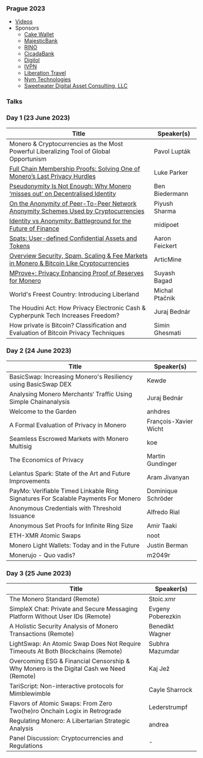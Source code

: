 ### Prague 2023
*  [Videos](https://www.youtube.com/playlist?list=PLsSYUeVwrHBm1m7IaU3JiDVb5EC7cn0KG)
*  Sponsors
   - [Cake Wallet](https://cakewallet.com)
   - [MajesticBank](https://majesticbank.sc)
   - [RINO](https://rino.io)
   - [CicadaBank](https://cicadabank.com)
   - [Digilol](https://digilol.net)
   - [IVPN](https://www.ivpn.net)
   - [Liberation Travel](https://Liberation.travel)
   - [Nym Technologies](https://nymtech.net)
   - [Sweetwater Digital Asset Consulting, LLC](https://sweetwater.consulting)

### Talks

### Day 1 (23 June 2023)

| Title         | Speaker(s) |
| ------------- | ------------- |
| Monero & Cryptocurrencies as the Most Powerful Liberalizing Tool of Global Opportunism | Pavol Lupták |
| [Full Chain Membership Proofs: Solving One of Monero’s Last Privacy Hurdles](https://github.com/MoneroKon/meta/blob/61fd7c2caabd30d3bb4d1bbd4ca631e6e01196dd/slides/2023/Luke%20Parker%20Full%20Chain%20Membership%20Proofs%20MoneroKon%202023.pdf) | Luke Parker  |
| [Pseudonymity Is Not Enough: Why Monero ‘misses out’ on Decentralised Identity](https://github.com/MoneroKon/meta/blob/61fd7c2caabd30d3bb4d1bbd4ca631e6e01196dd/slides/2023/ben.pdf) | Ben Biedermann |
| [On the Anonymity of Peer-To-Peer Network Anonymity Schemes Used by Cryptocurrencies](https://github.com/MoneroKon/meta/blob/77fe63260f0c80ad0b11707a7b112abd8010e5f5/slides/2023/Monerokon_2023_p2p_anonymity.pdf) | Piyush Sharma |
| [Identity vs Anonymity: Battleground for the Future of Finance](https://github.com/MoneroKon/meta/blob/fd40c795d3bd02138f0262e61610f7ca77f7ba14/slides/2023/_Identity_v_Anonymity_MoneroKon_2023_v3.pdf) | midipoet |
| [Spats: User-defined Confidential Assets and Tokens](https://github.com/MoneroKon/meta/blob/498a67d210e214f5be9f4c6c7c0cab723c994a6c/slides/2023/feickert-spats.pdf) | Aaron Feickert |
| [Overview Security, Spam, Scaling & Fee Markets in Monero & Bitcoin Like Cryptocurrencies](https://github.com/MoneroKon/meta/blob/693277f994f06c359695cd37136041c7e8256c78/slides/2023/MoneroPresentation23Jun23.pdf) | ArticMine |
| [MProve+: Privacy Enhancing Proof of Reserves for Monero](https://github.com/MoneroKon/meta/blob/e72b5e19bdd0fc73ba48f902717f0eeada327f29/slides/2023/slides-mproveplus-monerokon-2023.html) | Suyash Bagad |
| World's Freest Country: Introducing Liberland | Michal Ptačnik |
| The Houdini Act: How Privacy Electronic Cash & Cypherpunk Tech Increases Freedom? | Juraj Bednár |
| How private is Bitcoin? Classification and Evaluation of Bitcoin Privacy Techniques | Simin Ghesmati |

### Day 2 (24 June 2023)

| Title         | Speaker(s) |
| ------------- | ------------- |
| BasicSwap: Increasing Monero's Resiliency using BasicSwap DEX | Kewde |
| Analysing Monero Merchants‘ Traffic Using Simple Chainanalysis | Juraj Bednár|
| Welcome to the Garden | anhdres |
| A Formal Evaluation of Privacy in Monero | François-Xavier Wicht |
| Seamless Escrowed Markets with Monero Multisig | koe |
| The Economics of Privacy | Martin Gundinger |
| Lelantus Spark: State of the Art and Future Improvements | Aram Jivanyan |
| PayMo: Verifiable Timed Linkable Ring Signatures For Scalable Payments For Monero | Dominique Schröder |	
| Anonymous Credentials with Threshold Issuance | Alfredo Rial |
| Anonymous Set Proofs for Infinite Ring Size | Amir Taaki |
| ETH-XMR Atomic Swaps | noot |
| Monero Light Wallets: Today and in the Future | Justin Berman |
| Monerujo - Quo vadis? | m2049r |

### Day 3 (25 June 2023)

| Title         | Speaker(s) |
| ------------- | ------------- |
| The Monero Standard (Remote) | Stoic.xmr |
| SimpleX Chat: Private and Secure Messaging Platform Without User IDs (Remote) | Evgeny Poberezkin |
| A Holistic Security Analysis of Monero Transactions (Remote) | Benedikt Wagner |
| LightSwap: An Atomic Swap Does Not Require Timeouts At Both Blockchains (Remote) | Subhra Mazumdar |
| Overcoming ESG & Financial Censorship & Why Monero is the Digital Cash we Need (Remote) | Kaj Jež |
| TariScript: Non-interactive protocols for Mimblewimble | Cayle Sharrock |
| Flavors of Atomic Swaps: From Zero Two(he)ro Onchain Logix in Retrograde | Lederstrumpf |
| Regulating Monero: A Libertarian	Strategic Analysis | andrea |
| Panel Discussion: Cryptocurrencies and Regulations | - |
